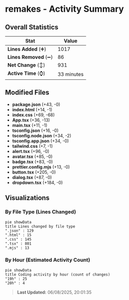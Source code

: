 # remakes - Activity Summary 

## Overall Statistics

| Stat                   | Value                                                             |
| ---------------------- | ----------------------------------------------------------------- |
| **Lines Added** (➕)   | 1017                                          |
| **Lines Removed** (➖) | 86                                        |
| **Net Change** (↕)    | 931                |
| **Active Time** (⌚)   | 33 minutes |


## Modified Files
- **package.json** (+43, -0)
- **index.html** (+14, -1)
- **index.css** (+69, -68)
- **App.tsx** (+36, -13)
- **main.tsx** (+11, -1)
- **tsconfig.json** (+16, -0)
- **tsconfig.node.json** (+34, -2)
- **tsconfig.app.json** (+34, -0)
- **tailwind.css** (+7, -1)
- **alert.tsx** (+96, -0)
- **avatar.tsx** (+85, -0)
- **badge.tsx** (+83, -0)
- **prettier.config.mjs** (+13, -0)
- **button.tsx** (+205, -0)
- **dialog.tsx** (+87, -0)
- **dropdown.tsx** (+184, -0)

## Visualizations

### By File Type (Lines Changed)

```mermaid
pie showData
title Lines changed by file type
".json" : 129
".html" : 15
".css" : 145
".tsx" : 801
".mjs" : 13
```

### By Hour (Estimated Activity Count)

```mermaid
pie showData
title Coding activity by hour (count of changes)
"19h" : 25
"20h" : 4
```


> **Last Updated:** 06/08/2025, 20:01:35